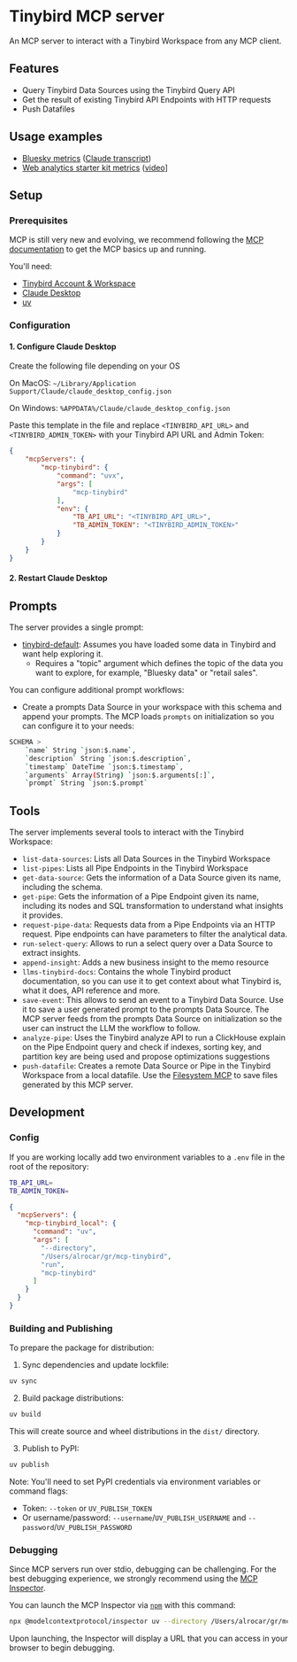 # Tinybird MCP server

An MCP server to interact with a Tinybird Workspace from any MCP client.

## Features

- Query Tinybird Data Sources using the Tinybird Query API
- Get the result of existing Tinybird API Endpoints with HTTP requests
- Push Datafiles

## Usage examples

- [Bluesky metrics](https://bsky.app/profile/alasdairb.com/post/3lbx2mq5urk22) ([Claude transcript](https://www.tinybird.co/blog-posts/claude-analyze-bluesky-data-tinybird-mcp-server))
- [Web analytics starter kit metrics](https://github.com/tinybirdco/web-analytics-starter-kit) ([video](https://x.com/alrocar/status/1861849648882688341)]

## Setup

### Prerequisites

MCP is still very new and evolving, we recommend following the [MCP documentation](https://modelcontextprotocol.io/quickstart#prerequisites) to get the MCP basics up and running.

You'll need:
- [Tinybird Account & Workspace](https://www.tinybird.co/)
- [Claude Desktop](https://claude.ai/)
- [uv](https://docs.astral.sh/uv/getting-started/installation/)

### Configuration

#### 1. Configure Claude Desktop

Create the following file depending on your OS

On MacOS: `~/Library/Application Support/Claude/claude_desktop_config.json`

On Windows: `%APPDATA%/Claude/claude_desktop_config.json`

Paste this template in the file and replace `<TINYBIRD_API_URL>` and `<TINYBIRD_ADMIN_TOKEN>` with your Tinybird API URL and Admin Token:

```json
{
    "mcpServers": {
        "mcp-tinybird": {
            "command": "uvx",
            "args": [
                "mcp-tinybird"
            ],
            "env": {
                "TB_API_URL": "<TINYBIRD_API_URL>",
                "TB_ADMIN_TOKEN": "<TINYBIRD_ADMIN_TOKEN>"
            }
        }
    }
}
```

#### 2. Restart Claude Desktop


## Prompts

The server provides a single prompt:
- [tinybird-default](https://github.com/tinybirdco/mcp-tinybird/blob/93dd9e1d3c0e33f408fe88297151a44c1dfc049c/src/mcp-tinybird/server.py#L20): Assumes you have loaded some data in Tinybird and want help exploring it.
  - Requires a "topic" argument which defines the topic of the data you want to explore, for example, "Bluesky data" or "retail sales".

You can configure additional prompt workflows:
  - Create a prompts Data Source in your workspace with this schema and append your prompts. The MCP loads `prompts` on initialization so you can configure it to your needs:
```bash
SCHEMA >
    `name` String `json:$.name`,
    `description` String `json:$.description`,
    `timestamp` DateTime `json:$.timestamp`,
    `arguments` Array(String) `json:$.arguments[:]`,
    `prompt` String `json:$.prompt`
```

## Tools

The server implements several tools to interact with the Tinybird Workspace:
- `list-data-sources`: Lists all Data Sources in the Tinybird Workspace
- `list-pipes`: Lists all Pipe Endpoints in the Tinybird Workspace
- `get-data-source`: Gets the information of a Data Source given its name, including the schema.
- `get-pipe`: Gets the information of a Pipe Endpoint given its name, including its nodes and SQL transformation to understand what insights it provides.
- `request-pipe-data`: Requests data from a Pipe Endpoints via an HTTP request. Pipe endpoints can have parameters to filter the analytical data.
- `run-select-query`: Allows to run a select query over a Data Source to extract insights.
- `append-insight`: Adds a new business insight to the memo resource
- `llms-tinybird-docs`: Contains the whole Tinybird product documentation, so you can use it to get context about what Tinybird is, what it does, API reference and more.
- `save-event`: This allows to send an event to a Tinybird Data Source. Use it to save a user generated prompt to the prompts Data Source. The MCP server feeds from the prompts Data Source on initialization so the user can instruct the LLM the workflow to follow.
- `analyze-pipe`: Uses the Tinybird analyze API to run a ClickHouse explain on the Pipe Endpoint query and check if indexes, sorting key, and partition key are being used and propose optimizations suggestions
- `push-datafile`: Creates a remote Data Source or Pipe in the Tinybird Workspace from a local datafile. Use the [Filesystem MCP](https://github.com/modelcontextprotocol/servers/tree/main/src/filesystem) to save files generated by this MCP server.


## Development

### Config 
If you are working locally add two environment variables to a `.env` file in the root of the repository:

```sh
TB_API_URL=
TB_ADMIN_TOKEN=
```

```json
{
  "mcpServers": {
    "mcp-tinybird_local": {
      "command": "uv",
      "args": [
        "--directory",
        "/Users/alrocar/gr/mcp-tinybird",
        "run",
        "mcp-tinybird"
      ]
    }
  }
}
```

### Building and Publishing

To prepare the package for distribution:

1. Sync dependencies and update lockfile:
```bash
uv sync
```

2. Build package distributions:
```bash
uv build
```

This will create source and wheel distributions in the `dist/` directory.

3. Publish to PyPI:
```bash
uv publish
```

Note: You'll need to set PyPI credentials via environment variables or command flags:
- Token: `--token` or `UV_PUBLISH_TOKEN`
- Or username/password: `--username`/`UV_PUBLISH_USERNAME` and `--password`/`UV_PUBLISH_PASSWORD`

### Debugging

Since MCP servers run over stdio, debugging can be challenging. For the best debugging
experience, we strongly recommend using the [MCP Inspector](https://github.com/modelcontextprotocol/inspector).


You can launch the MCP Inspector via [`npm`](https://docs.npmjs.com/downloading-and-installing-node-js-and-npm) with this command:

```bash
npx @modelcontextprotocol/inspector uv --directory /Users/alrocar/gr/mcp-tinybird run mcp-tinybird
```

Upon launching, the Inspector will display a URL that you can access in your browser to begin debugging.